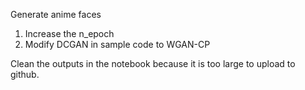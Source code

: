 Generate anime faces
1. Increase the n_epoch
2. Modify DCGAN in sample code to WGAN-CP 

Clean the outputs in the notebook because it is too large to upload to github.